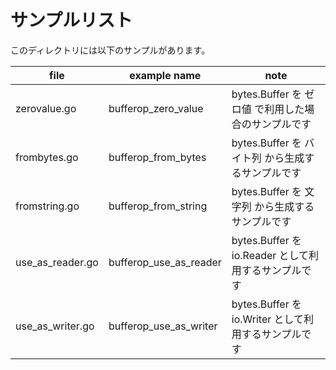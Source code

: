 # サンプルリスト

このディレクトリには以下のサンプルがあります。

| file             | example name           | note                                                 |
| ---------------- | ---------------------- | ---------------------------------------------------- |
| zerovalue.go     | bufferop_zero_value    | bytes.Buffer を ゼロ値 で利用した場合のサンプルです  |
| frombytes.go     | bufferop_from_bytes    | bytes.Buffer を バイト列 から生成するサンプルです    |
| fromstring.go    | bufferop_from_string   | bytes.Buffer を 文字列 から生成するサンプルです      |
| use_as_reader.go | bufferop_use_as_reader | bytes.Buffer を io.Reader として利用するサンプルです |
| use_as_writer.go | bufferop_use_as_writer | bytes.Buffer を io.Writer として利用するサンプルです |
